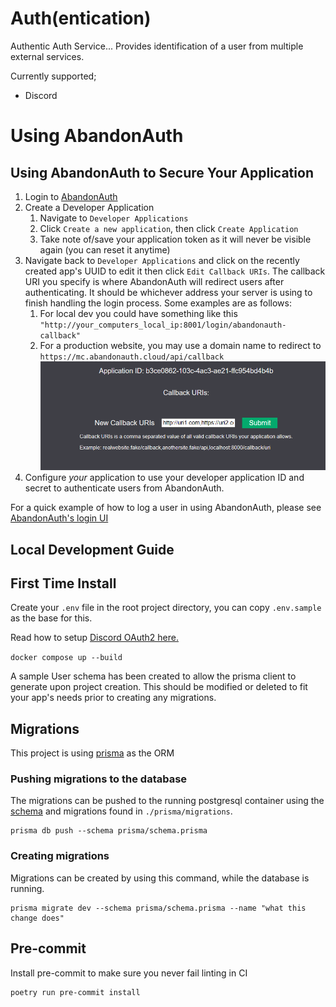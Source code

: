 # Auth(entication)

Authentic Auth Service... Provides identification of a user from multiple external services.

Currently supported;
- Discord


# Using AbandonAuth

## Using AbandonAuth to Secure Your Application

1. Login to [AbandonAuth](https://auth.abandontech.cloud)
2. Create a Developer Application
   1. Navigate to `Developer Applications`
   2. Click `Create a new application`, then click `Create Application`
   3. Take note of/save your application token as it will never be visible again (you can reset it anytime)
3. Navigate back to `Developer Applications` and click on the recently created app's UUID to edit it then click `Edit Callback URIs`. The callback URI you specify is where AbandonAuth will redirect users after authenticating. It should be whichever address your server is using to finish handling the login process.  Some examples are as follows:
   1. For local dev you could have something like this `"http://your_computers_local_ip:8001/login/abandonauth-callback"`
   2. For a production website, you may use a domain name to redirect to `https://mc.abandonauth.cloud/api/callback`
   ![Callback URIs](./docs/imgs/callback-uris-example.png)
4. Configure *your* application to use your developer application ID and secret to authenticate users from AbandonAuth.

For a quick example of how to log a user in using AbandonAuth, please see [AbandonAuth's login UI](./abandonauth/routers/ui.py)


## Local Development Guide

## First Time Install

Create your `.env` file in the root project directory, you can copy `.env.sample` as the base for this.

Read how to setup [Discord OAuth2 here.](./docs/DISCORD-OAUTH2.md)

`docker compose up --build`

A sample User schema has been created to allow the prisma client to generate upon project creation. This should be
modified or deleted to fit your app's needs prior to creating any migrations.

## Migrations
This project is using [prisma](https://www.prisma.io/) as the ORM

### Pushing migrations to the database
The migrations can be pushed to the running postgresql container using the
[schema](./prisma/schema.prisma) and migrations found in `./prisma/migrations`.

```shell
prisma db push --schema prisma/schema.prisma
```

### Creating migrations
Migrations can be created by using this command, while the database is running.

```shell
prisma migrate dev --schema prisma/schema.prisma --name "what this change does"
```

## Pre-commit
Install pre-commit to make sure you never fail linting in CI
```shell
poetry run pre-commit install
```
